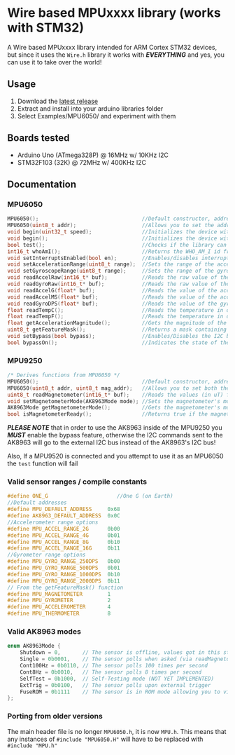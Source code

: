 # Wire based MPUxxxx library (works with STM32)
A Wire based MPUxxxx library intended for ARM Cortex STM32 devices, but since it uses the `Wire.h` library it works with ***EVERYTHING*** and yes, you can use it to take over the world!
## Usage
 1. Download the [latest release](https://github.com/abc123me/Wire_Based_MPU6050/releases)
 2. Extract and install into your arduino libraries folder
 3. Select Examples/MPU6050/ and experiment with them
## Boards tested
 - Arduino Uno (ATmega328P) @ 16MHz w/ 10KHz I2C
 - STM32F103 (32K) @ 72MHz w/ 400KHz I2C
## Documentation
### MPU6050
```c
MPU6050();                                 //Default constructor, address is MPU_DEFAULT_ADDRESS
MPU6050(uint8_t addr);                     //Allows you to set the address
void begin(uint32_t speed);                //Initializes the device with a custom clock speed
void begin();                              //Initializes the device with a clock speed of 10KHz
bool test();                               //Checks if the library can communicate to the device
int16_t whoAmI();                          //Returns the WHO_AM_I id from the chip, or -1 if error
void setInterruptsEnabled(bool en);        //Enables/disables interrupts
void setAccelerationRange(uint8_t range);  //Sets the range of the accelerometer
void setGyroscopeRange(uint8_t range);     //Sets the range of the gyrometer
void readAccelRaw(int16_t* buf);           //Reads the raw value of the accelerometer into buf
void readGyroRaw(int16_t* buf);            //Reads the raw value of the gyrometer into buf
void readAccelG(float* buf);               //Reads the value of the accelerometer (in Gs) into buf
void readAccelMS(float* buf);              //Reads the value of the accelerometer (in meters per second) into buf
void readGyroDPS(float* buf);              //Reads the value of the gyrometer (in degrees per second) into buf
float readTempC();                         //Reads the temperature in degrees celcius
float readTempF();                         //Reads the temperature in degrees farenheit
float getAccelerationMagnitude();          //Gets the magnitude of the acceleration vector
uint8_t getFeatureMask();                  //Returns a mask containing information about (the devices) features
void setBypass(bool bypass);               //Enables/Disables the I2C bypass feature
bool bypassOn();                           //Indicates the state of the I2C bypass feature
```
### MPU9250
```c
/* Derives functions from MPU6050 */ 
MPU6050();                                 //Default constructor, addresses are MPU_DEFAULT_ADDRESS and AK8963_DEFAULT_ADDRESS
MPU6050(uint8_t addr, uint8_t mag_addr);   //Allows you to set both the MPU address and AK8963 address
uint8_t readMagnetometer(int16_t* buf);    //Reads the values (in uT) from the magnetometer into a buffer, returns 1 on success
void setMagnetometerMode(AK8963Mode mode); //Sets the magnetometer's mode
AK8963Mode getMagnetometerMode();          //Gets the magnetometer's mode
bool isMagnetometerReady();                //Returns true if the magnetometer has data available
```
***PLEASE NOTE*** that in order to use the AK8963 inside of the MPU9250 you ***MUST*** 
enable the bypass feature, otherwise the I2C commands sent to the AK8963 will go 
to the external I2C bus instead of the AK8963's I2C bus!

Also, If a MPU9520 is connected and you attempt to use it as an MPU6050 the `test` function will fail
### Valid sensor ranges / compile constants
```c
#define ONE_G                      //One G (on Earth)
//Default addresses
#define MPU_DEFAULT_ADDRESS     0x68
#define AK8963_DEFAULT_ADDRESS  0x0C
//Accelerometer range options
#define MPU_ACCEL_RANGE_2G      0b00
#define MPU_ACCEL_RANGE_4G      0b01
#define MPU_ACCEL_RANGE_8G      0b10
#define MPU_ACCEL_RANGE_16G     0b11
//Gyrometer range options
#define MPU_GYRO_RANGE_250DPS   0b00
#define MPU_GYRO_RANGE_500DPS   0b01
#define MPU_GYRO_RANGE_1000DPS  0b10
#define MPU_GYRO_RANGE_2000DPS  0b11
// From the getFeatureMask() function
#define MPU_MAGNETOMETER        1
#define MPU_GYROMETER           2
#define MPU_ACCELEROMETER       4
#define MPU_THERMOMETER         8
```
### Valid AK8963 modes
```c
enum AK8963Mode { 
	Shutdown = 0,       // The sensor is offline, values got in this state are garbage
	Single = 0b0001,    // The sensor polls when asked (via readMagnetometer), then enters shutdown
	Cont100Hz = 0b0110, // The sensor polls 100 times per second
	Cont8Hz = 0b0010,   // The sensor polls 8 times per second
	SelfTest = 0b1000,  // Self-Testing mode (NOT YET IMPLEMENTED)
	ExtTrig = 0b0100,   // The sensor polls upon external trigger
	FuseROM = 0b1111    // The sensor is in ROM mode allowing you to view the ROM (NOT YET IMPLEMENTED)
};
```
### Porting from older versions
The main header file is no longer `MPU6050.h`, it is now `MPU.h`. This means that any
instances of `#include "MPU6050.H"` will have to be replaced with `#include "MPU.h"`
